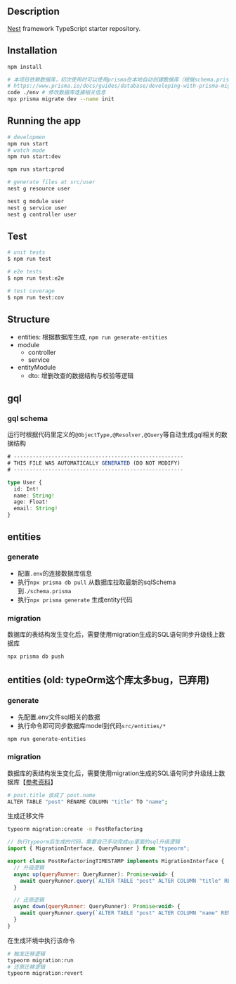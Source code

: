 
## Description

[Nest](https://github.com/nestjs/nest) framework TypeScript starter repository.

## Installation

```bash
npm install

# 本项目依赖数据库，初次使用时可以使用prisma在本地自动创建数据库（根据schema.prisma）
# https://www.prisma.io/docs/guides/database/developing-with-prisma-migrate/troubleshooting-development
code ./env # 修改数据库连接相关信息
npx prisma migrate dev --name init
```

## Running the app

```bash
# developmen
npm run start
# watch mode
npm run start:dev

npm run start:prod
```


```bash
# generate files at src/user
nest g resource user

nest g module user
nest g service user
nest g controller user
```

## Test

```bash
# unit tests
$ npm run test

# e2e tests
$ npm run test:e2e

# test coverage
$ npm run test:cov
```


## Structure
* entities: 根据数据库生成, `npm run generate-entities`
* module
  * controller
  * service
* entityModule
  * dto: 增删改查的数据结构与校验等逻辑


## gql
### gql schema
运行时根据代码里定义的`@ObjectType,@Resolver,@Query`等自动生成gql相关的数据结构
```ts
# ------------------------------------------------------
# THIS FILE WAS AUTOMATICALLY GENERATED (DO NOT MODIFY)
# ------------------------------------------------------

type User {
  id: Int!
  name: String!
  age: Float!
  email: String!
}
```

## entities
### generate
* 配置`.env`的连接数据库信息
* 执行`npx prisma db pull` 从数据库拉取最新的sqlSchema到`./schema.prisma`
* 执行`npx prisma generate` 生成entity代码

### migration
数据库的表结构发生变化后，需要使用migration生成的SQL语句同步升级线上数据库
```bash
npx prisma db push
```


## entities (old: typeOrm这个库太多bug，已弃用)
### generate
* 先配置.env文件sql相关的数据
* 执行命令即可同步数据库model到代码`src/entities/*`
```bash
npm run generate-entities
```
### migration
数据库的表结构发生变化后，需要使用migration生成的SQL语句同步升级线上数据库【[参考资料](https://typeorm.bootcss.com/migrations)】
```sh
# post.title 该成了 post.name
ALTER TABLE "post" RENAME COLUMN "title" TO "name";
```

生成迁移文件
```sh
typeorm migration:create -n PostRefactoring
```
```js
// 执行typeorm后生成的代码，需要自己手动完成up里面的sql升级逻辑
import { MigrationInterface, QueryRunner } from "typeorm";

export class PostRefactoringTIMESTAMP implements MigrationInterface {
  // 升级逻辑
  async up(queryRunner: QueryRunner): Promise<void> {
    await queryRunner.query(`ALTER TABLE "post" ALTER COLUMN "title" RENAME TO "name"`);
  }

  // 还原逻辑
  async down(queryRunner: QueryRunner): Promise<void> {
    await queryRunner.query(`ALTER TABLE "post" ALTER COLUMN "name" RENAME TO "title"`); // 恢复"up"方法所做的事情
  }
}
```


在生成环境中执行该命令
```sh
# 触发迁移逻辑
typeorm migration:run
# 还原迁移逻辑
typeorm migration:revert
```


